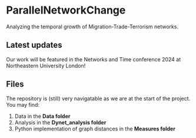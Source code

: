 # ParallelNetworkChange
Analyzing the temporal growth of Migration-Trade-Terrorism networks.

## Latest updates
Our work will be featured in the Networks and Time conference 2024 at Northeastern University London! 

## Files
The repository is (still) very navigatable as we are at the start of the project. You may find:
1. Data in the **Data folder**
2. Analysis in the **Dynet_analysis folder**
3. Python implementation of graph distances in the **Measures folder**
